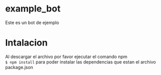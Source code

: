 # example_bot
Este es un bot de ejemplo

# Intalacion
Al descargar el archivo por favor ejecutar el comando npm<br>
`$ npm install`
para poder instalar las dependencias que estan el archivo package.json